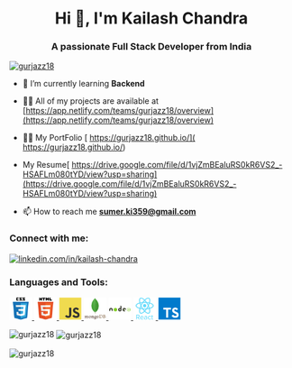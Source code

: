<h1 align="center">Hi 👋, I'm Kailash Chandra</h1>
<h3 align="center">A passionate Full Stack Developer from India</h3>

<p align="left"> <a href="https://github.com/ryo-ma/github-profile-trophy"><img src="https://github-profile-trophy.vercel.app/?username=gurjazz18" alt="gurjazz18" /></a> </p>

- 🌱 I’m currently learning **Backend**



- 👨‍💻 All of my projects are available at [https://app.netlify.com/teams/gurjazz18/overview](https://app.netlify.com/teams/gurjazz18/overview)
- 👨‍💻 My PortFolio [ https://gurjazz18.github.io/]( https://gurjazz18.github.io/)
-  My Resume[ https://drive.google.com/file/d/1vjZmBEaluRS0kR6VS2_-HSAFLm080tYD/view?usp=sharing](https://drive.google.com/file/d/1vjZmBEaluRS0kR6VS2_-HSAFLm080tYD/view?usp=sharing)

- 📫 How to reach me **sumer.ki359@gmail.com**

<h3 align="left">Connect with me:</h3>
<p align="left">
<a href="https://linkedin.com/in/linkedin.com/in/kailash-chandra" target="blank"><img align="center" src="https://raw.githubusercontent.com/rahuldkjain/github-profile-readme-generator/master/src/images/icons/Social/linked-in-alt.svg" alt="linkedin.com/in/kailash-chandra" height="30" width="40" /></a>
</p>

<h3 align="left">Languages and Tools:</h3>
<p align="left"> <a href="https://www.w3schools.com/css/" target="_blank" rel="noreferrer"> <img src="https://raw.githubusercontent.com/devicons/devicon/master/icons/css3/css3-original-wordmark.svg" alt="css3" width="40" height="40"/> </a> <a href="https://www.w3.org/html/" target="_blank" rel="noreferrer"> <img src="https://raw.githubusercontent.com/devicons/devicon/master/icons/html5/html5-original-wordmark.svg" alt="html5" width="40" height="40"/> </a> <a href="https://developer.mozilla.org/en-US/docs/Web/JavaScript" target="_blank" rel="noreferrer"> <img src="https://raw.githubusercontent.com/devicons/devicon/master/icons/javascript/javascript-original.svg" alt="javascript" width="40" height="40"/> </a> <a href="https://www.mongodb.com/" target="_blank" rel="noreferrer"> <img src="https://raw.githubusercontent.com/devicons/devicon/master/icons/mongodb/mongodb-original-wordmark.svg" alt="mongodb" width="40" height="40"/> </a> <a href="https://nodejs.org" target="_blank" rel="noreferrer"> <img src="https://raw.githubusercontent.com/devicons/devicon/master/icons/nodejs/nodejs-original-wordmark.svg" alt="nodejs" width="40" height="40"/> </a> <a href="https://reactjs.org/" target="_blank" rel="noreferrer"> <img src="https://raw.githubusercontent.com/devicons/devicon/master/icons/react/react-original-wordmark.svg" alt="react" width="40" height="40"/> </a> <a href="https://www.typescriptlang.org/" target="_blank" rel="noreferrer"> <img src="https://raw.githubusercontent.com/devicons/devicon/master/icons/typescript/typescript-original.svg" alt="typescript" width="40" height="40"/> </a> </p>

<p><img align="left" src="https://github-readme-stats.vercel.app/api/top-langs?username=gurjazz18&show_icons=true&locale=en&layout=compact" alt="gurjazz18" /></p>

<p>&nbsp;<img align="center" src="https://github-readme-stats.vercel.app/api?username=gurjazz18&show_icons=true&locale=en" alt="gurjazz18" /></p>

<p><img align="center" src="https://github-readme-streak-stats.herokuapp.com/?user=gurjazz18&" alt="gurjazz18" /></p>


